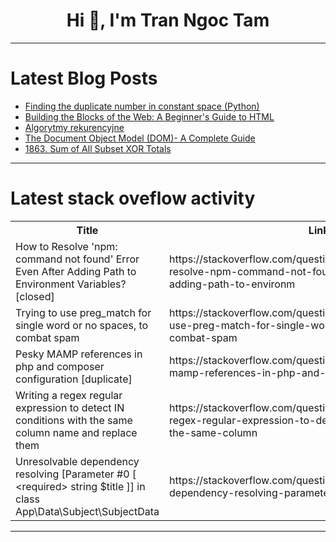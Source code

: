 <h1 align="center">Hi 👋, I'm Tran Ngoc Tam</h1>

---

# Latest Blog Posts 
<!-- BLOG-POST-LIST:START -->
- [Finding the duplicate number in constant space &lpar;Python&rpar;](https://dev.to/saurabhparyani/finding-the-duplicate-number-in-constant-space-python-mn9)
- [Building the Blocks of the Web: A Beginner&#39;s Guide to HTML](https://dev.to/harsh_dev26/building-the-blocks-of-the-web-a-beginners-guide-to-html-4ffo)
- [Algorytmy rekurencyjne](https://dev.to/kumala3/algorytmy-rekurencyjne-4ea5)
- [The Document Object Model &lpar;DOM&rpar;- A Complete Guide](https://dev.to/kingsley_uwandu/the-document-object-model-dom-a-complete-guide-1kk)
- [1863. Sum of All Subset XOR Totals](https://dev.to/mdarifulhaque/1863-sum-of-all-subset-xor-totals-4850)
<!-- BLOG-POST-LIST:END -->

---

# Latest stack oveflow activity
<table>
  <tr><th>Title</th><th>Link</th></tr>
  <!-- STACKOVERFLOW:START --><tr><td>How to Resolve &#39;npm: command not found&#39; Error Even After Adding Path to Environment Variables? [closed]</td><td>https://stackoverflow.com/questions/78507992/how-to-resolve-npm-command-not-found-error-even-after-adding-path-to-environm</td></tr><tr><td>Trying to use preg_match for single word or no spaces, to combat spam</td><td>https://stackoverflow.com/questions/78507899/trying-to-use-preg-match-for-single-word-or-no-spaces-to-combat-spam</td></tr><tr><td>Pesky MAMP references in php and composer configuration [duplicate]</td><td>https://stackoverflow.com/questions/78507874/pesky-mamp-references-in-php-and-composer-configuration</td></tr><tr><td>Writing a regex regular expression to detect IN conditions with the same column name and replace them</td><td>https://stackoverflow.com/questions/78507731/writing-a-regex-regular-expression-to-detect-in-conditions-with-the-same-column</td></tr><tr><td>Unresolvable dependency resolving [Parameter #0 [ &lt;required&gt; string $title ]] in class App\Data\Subject\SubjectData</td><td>https://stackoverflow.com/questions/78507674/unresolvable-dependency-resolving-parameter-0-required-string-title-in</td></tr><!-- STACKOVERFLOW:END -->
</table>

---


